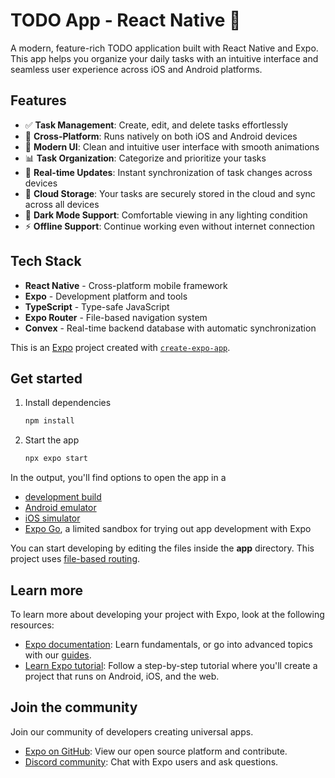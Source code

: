 # TODO App - React Native 📝

A modern, feature-rich TODO application built with React Native and Expo. This app helps you organize your daily tasks with an intuitive interface and seamless user experience across iOS and Android platforms.

## Features

- ✅ **Task Management**: Create, edit, and delete tasks effortlessly
- 📱 **Cross-Platform**: Runs natively on both iOS and Android devices
- 🎨 **Modern UI**: Clean and intuitive user interface with smooth animations
- 📊 **Task Organization**: Categorize and prioritize your tasks
- 🔄 **Real-time Updates**: Instant synchronization of task changes across devices
- 💾 **Cloud Storage**: Your tasks are securely stored in the cloud and sync across all devices
- 🌙 **Dark Mode Support**: Comfortable viewing in any lighting condition
- ⚡ **Offline Support**: Continue working even without internet connection

## Tech Stack

- **React Native** - Cross-platform mobile framework
- **Expo** - Development platform and tools
- **TypeScript** - Type-safe JavaScript
- **Expo Router** - File-based navigation system
- **Convex** - Real-time backend database with automatic synchronization

This is an [Expo](https://expo.dev) project created with [`create-expo-app`](https://www.npmjs.com/package/create-expo-app).

## Get started

1. Install dependencies

   ```bash
   npm install
   ```

2. Start the app

   ```bash
   npx expo start
   ```

In the output, you'll find options to open the app in a

- [development build](https://docs.expo.dev/develop/development-builds/introduction/)
- [Android emulator](https://docs.expo.dev/workflow/android-studio-emulator/)
- [iOS simulator](https://docs.expo.dev/workflow/ios-simulator/)
- [Expo Go](https://expo.dev/go), a limited sandbox for trying out app development with Expo

You can start developing by editing the files inside the **app** directory. This project uses [file-based routing](https://docs.expo.dev/router/introduction).


## Learn more

To learn more about developing your project with Expo, look at the following resources:

- [Expo documentation](https://docs.expo.dev/): Learn fundamentals, or go into advanced topics with our [guides](https://docs.expo.dev/guides).
- [Learn Expo tutorial](https://docs.expo.dev/tutorial/introduction/): Follow a step-by-step tutorial where you'll create a project that runs on Android, iOS, and the web.

## Join the community

Join our community of developers creating universal apps.

- [Expo on GitHub](https://github.com/expo/expo): View our open source platform and contribute.
- [Discord community](https://chat.expo.dev): Chat with Expo users and ask questions.
